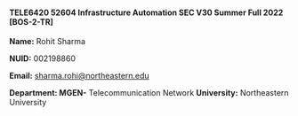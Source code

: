 
#### TELE6420 52604 Infrastructure Automation SEC V30 Summer Full 2022 [BOS-2-TR]

**Name:** Rohit Sharma  

**NUID:** 002198860  

**Email:** sharma.rohi@northeastern.edu  

**Department: MGEN-** Telecommunication Network **University:** Northeastern University  